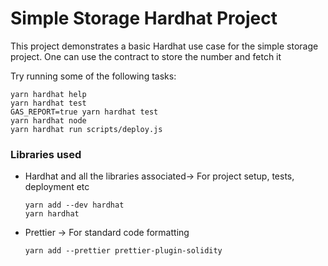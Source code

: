 # Simple Storage Hardhat Project

This project demonstrates a basic Hardhat use case for the simple storage project. One can use the contract to store the number and fetch it

Try running some of the following tasks:

```shell
yarn hardhat help
yarn hardhat test
GAS_REPORT=true yarn hardhat test
yarn hardhat node
yarn hardhat run scripts/deploy.js
```

### Libraries used

- Hardhat and all the libraries associated-> For project setup, tests, deployment etc
  ```shell
  yarn add --dev hardhat
  yarn hardhat
  ```
- Prettier -> For standard code formatting
  ```shell
  yarn add --prettier prettier-plugin-solidity
  ```
